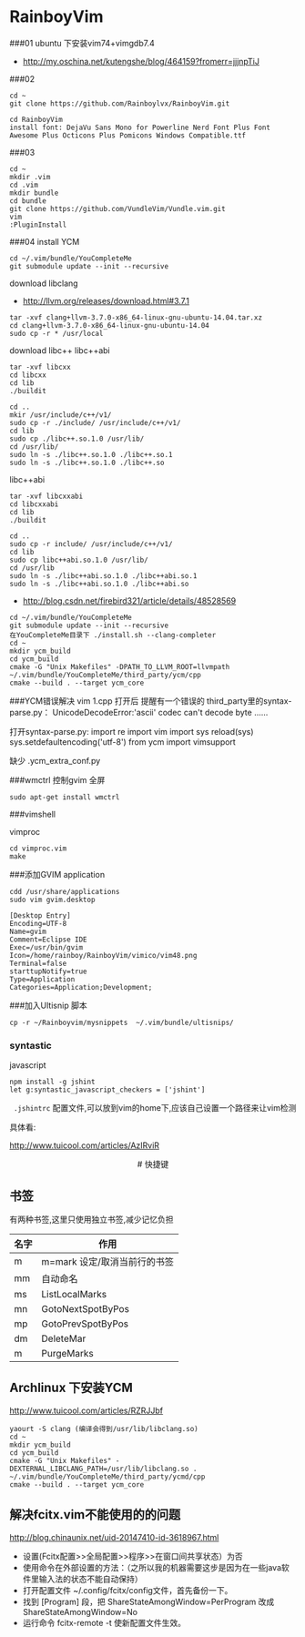 # RainboyVim

###01 ubuntu 下安装vim74+vimgdb7.4

 - http://my.oschina.net/kutengshe/blog/464159?fromerr=jjjnpTiJ

###02 

```
cd ~
git clone https://github.com/Rainboylvx/RainboyVim.git

cd RainboyVim
install font: DejaVu Sans Mono for Powerline Nerd Font Plus Font Awesome Plus Octicons Plus Pomicons Windows Compatible.ttf
```

###03
```
cd ~
mkdir .vim
cd .vim
mkdir bundle
cd bundle
git clone https://github.com/VundleVim/Vundle.vim.git
vim
:PluginInstall
```

###04 install YCM

```
cd ~/.vim/bundle/YouCompleteMe
git submodule update --init --recursive

```

download libclang

 - http://llvm.org/releases/download.html#3.7.1

```
tar -xvf clang+llvm-3.7.0-x86_64-linux-gnu-ubuntu-14.04.tar.xz
cd clang+llvm-3.7.0-x86_64-linux-gnu-ubuntu-14.04
sudo cp -r * /usr/local
```

download libc++ libc++abi

```
tar -xvf libcxx
cd libcxx
cd lib
./buildit

cd ..
mkir /usr/include/c++/v1/
sudo cp -r ./include/ /usr/include/c++/v1/
cd lib
sudo cp ./libc++.so.1.0 /usr/lib/
cd /usr/lib/
sudo ln -s ./libc++.so.1.0 ./libc++.so.1
sudo ln -s ./libc++.so.1.0 ./libc++.so
```

libc++abi

```
tar -xvf libcxxabi
cd libcxxabi
cd lib
./buildit

cd ..
sudo cp -r include/ /usr/include/c++/v1/
cd lib
sudo cp libc++abi.so.1.0 /usr/lib/
cd /usr/lib
sudo ln -s ./libc++abi.so.1.0 ./libc++abi.so.1
sudo ln -s ./libc++abi.so.1.0 ./libc++abi.so

```

 - http://blog.csdn.net/firebird321/article/details/48528569

```
cd ~/.vim/bundle/YouCompleteMe
git submodule update --init --recursive
在YouCompleteMe目录下 ./install.sh --clang-completer
cd ~
mkdir ycm_build
cd ycm_build
cmake -G "Unix Makefiles" -DPATH_TO_LLVM_ROOT=llvmpath ~/.vim/bundle/YouCompleteMe/third_party/ycm/cpp
cmake --build . --target ycm_core
```


###YCM错误解决
vim 1.cpp 打开后 提醒有一个错误的 third_party里的syntax-parse.py：
UnicodeDecodeError:'ascii' codec can't decode byte ......

打开syntax-parse.py:
import re
import vim
import sys
reload(sys)
sys.setdefaultencoding('utf-8')
from ycm import vimsupport



缺少 .ycm_extra_conf.py


###wmctrl 控制gvim 全屏

```
sudo apt-get install wmctrl
```


###vimshell

vimproc
```
cd vimproc.vim
make
```

###添加GVIM application
```
cdd /usr/share/applications
sudo vim gvim.desktop

[Desktop Entry]
Encoding=UTF-8
Name=gvim
Comment=Eclipse IDE
Exec=/usr/bin/gvim
Icon=/home/rainboy/RainboyVim/vimico/vim48.png
Terminal=false
starttupNotify=true
Type=Application
Categories=Application;Development;
```

###加入Ultisnip 脚本

```
cp -r ~/Rainboyvim/mysnippets  ~/.vim/bundle/ultisnips/
```

### syntastic

javascript

```
npm install -g jshint
let g:syntastic_javascript_checkers = ['jshint']
```

` .jshintrc` 配置文件,可以放到vim的home下,应该自己设置一个路径来让vim检测

具体看:

http://www.tuicool.com/articles/AzIRviR


<center># 快捷键 </center>

## 书签

有两种书签,这里只使用独立书签,减少记忆负担

| 名字     | 作用                         |
|----------|------------------------------|
| m        | m=mark 设定/取消当前行的书签 |
| mm       | 自动命名                     |
| ms       | ListLocalMarks               |
| mn       | GotoNextSpotByPos            |
| mp       | GotoPrevSpotByPos            |
| dm       | DeleteMar                    |
| m<space> | PurgeMarks                   |

##  Archlinux 下安装YCM

http://www.tuicool.com/articles/RZRJJbf

```
yaourt -S clang (编译会得到/usr/lib/libclang.so)
cd ~
mkdir ycm_build
cd ycm_build
cmake -G "Unix Makefiles" -DEXTERNAL_LIBCLANG_PATH=/usr/lib/libclang.so . ~/.vim/bundle/YouCompleteMe/third_party/ycmd/cpp
cmake --build . --target ycm_core
```

## 解决fcitx.vim不能使用的的问题

http://blog.chinaunix.net/uid-20147410-id-3618967.html

 - 设置(Fcitx配置>>全局配置>>程序>>在窗口间共享状态）为否
 - 使用命令在外部设置的方法：（之所以我的机器需要这步是因为在一些java软件里输入法的状态不能自动保持）
 - 打开配置文件 ~/.config/fcitx/config文件，首先备份一下。
 - 找到 [Program] 段，把 ShareStateAmongWindow=PerProgram 改成 ShareStateAmongWindow=No
 - 运行命令 fcitx-remote -t 使新配置文件生效。
